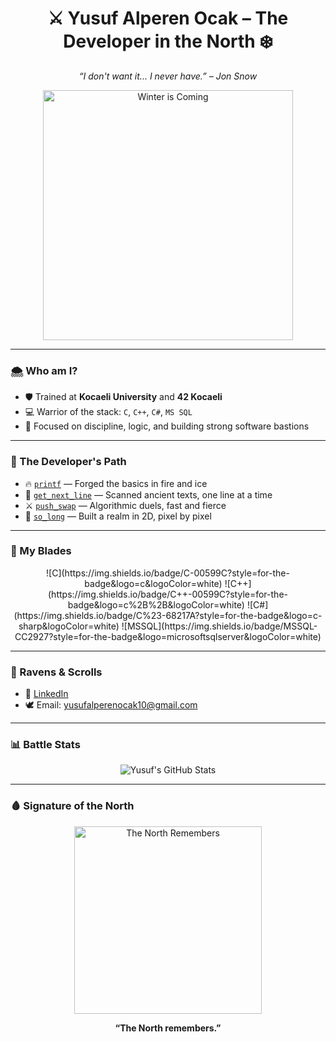 <h1 align="center">⚔️ Yusuf Alperen Ocak – The Developer in the North ❄️</h1>

<p align="center">
  <em>“I don't want it... I never have.” – Jon Snow</em>
</p>

<p align="center">
  <img src="http://googleusercontent.com/image_collection/image_retrieval/5758468729124964078" width="400" alt="Winter is Coming">
</p>

---

### 🌨️ Who am I?

- 🛡️ Trained at **Kocaeli University** and **42 Kocaeli**
- 💻 Warrior of the stack: `C`, `C++`, `C#`, `MS SQL`
- 🐺 Focused on discipline, logic, and building strong software bastions

---

### 🧭 The Developer's Path

- 🔥 [`printf`](https://github.com/alperenocak/ft_printf) — Forged the basics in fire and ice  
- 📜 [`get_next_line`](https://github.com/alperenocak/get_next_line) — Scanned ancient texts, one line at a time  
- ⚔️ [`push_swap`](https://github.com/alperenocak/push_swap) — Algorithmic duels, fast and fierce  
- 🏰 [`so_long`](https://github.com/alperenocak/so_long) — Built a realm in 2D, pixel by pixel

---

### 🐺 My Blades

<p align="center">
  ![C](https://img.shields.io/badge/C-00599C?style=for-the-badge&logo=c&logoColor=white)
  ![C++](https://img.shields.io/badge/C++-00599C?style=for-the-badge&logo=c%2B%2B&logoColor=white)
  ![C#](https://img.shields.io/badge/C%23-68217A?style=for-the-badge&logo=c-sharp&logoColor=white)
  ![MSSQL](https://img.shields.io/badge/MSSQL-CC2927?style=for-the-badge&logo=microsoftsqlserver&logoColor=white)
</p>

---

### 📨 Ravens & Scrolls

- 🧝 [LinkedIn](https://www.linkedin.com/in/yusufalperenocak)
- 🕊️ Email: yusufalperenocak10@gmail.com

---

### 📊 Battle Stats

<p align="center">
  <img src="https://github-readme-stats.vercel.app/api?username=alperenocak&show_icons=true&theme=tokyonight" alt="Yusuf's GitHub Stats" />
</p>

---

### 🩸 Signature of the North

<p align="center">
  <img src="https://media.tenor.com/8TFQ-UcPQ-4AAAAC/jon-snow-the-north.gif" width="300" alt="The North Remembers">
</p>

<p align="center">
  <strong>“The North remembers.”</strong>
</p>
